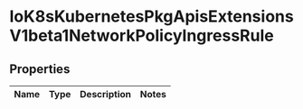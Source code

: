
# IoK8sKubernetesPkgApisExtensionsV1beta1NetworkPolicyIngressRule

## Properties
Name | Type | Description | Notes
------------ | ------------- | ------------- | -------------



